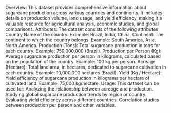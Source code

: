Overview:
This dataset provides comprehensive information about sugarcane production across various countries and continents. It includes details on production volume, land usage, and yield efficiency, making it a valuable resource for agricultural analysis, economic studies, and global comparisons.
Attributes:
The dataset consists of the following attributes
Country
Name of the country.
Example: Brazil, India, China.
Continent:
The continent to which the country belongs.
Example: South America, Asia, North America.
Production (Tons):
Total sugarcane production in tons for each country.
Example: 750,000,000 (Brazil).
Production per Person (Kg):
Average sugarcane production per person in kilograms, calculated based on the population of the country.
Example: 100 kg per person.
Acreage (Hectare):
Total land area, in hectares, dedicated to sugarcane cultivation in each country.
Example: 10,000,000 hectares (Brazil).
Yield (Kg / Hectare):
Yield efficiency of sugarcane production in kilograms per hectare of cultivated land.
Example: 75,000 kg/hectare.
Usage:
This dataset can be used for:
Analyzing the relationship between acreage and production.
Studying global sugarcane production trends by region or country.
Evaluating yield efficiency across different countries.
Correlation studies between production per person and other variables.
